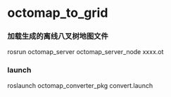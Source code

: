 # octomap_to_grid

### 加载生成的离线八叉树地图文件
rosrun octomap_server octomap_server_node xxxx.ot

### launch
roslaunch octomap_converter_pkg convert.launch
